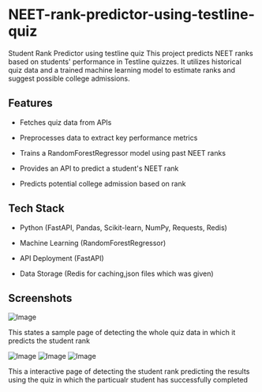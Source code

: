 # NEET-rank-predictor-using-testline-quiz
Student Rank Predictor using testline quiz
This project predicts NEET ranks based on students' performance in Testline quizzes. It utilizes historical quiz data and a trained machine learning model to estimate ranks and suggest possible college admissions.

## Features

* Fetches quiz data from APIs

* Preprocesses data to extract key performance metrics

* Trains a RandomForestRegressor model using past NEET ranks

* Provides an API to predict a student's NEET rank

* Predicts potential college admission based on rank

## Tech Stack

* Python (FastAPI, Pandas, Scikit-learn, NumPy, Requests, Redis)

* Machine Learning (RandomForestRegressor)

* API Deployment (FastAPI)

* Data Storage (Redis for caching,json files which was given)

## Screenshots
![Image](https://github.com/user-attachments/assets/0f302d8f-9b62-41a0-8878-54714ab2fbed)

This states a sample page of detecting the whole quiz data in which it predicts the student rank

![Image](https://github.com/user-attachments/assets/131b6209-d17b-48c0-9806-b6538e26b3d6)
![Image](https://github.com/user-attachments/assets/9d868faa-3443-43e5-a1d6-91692be8e348)
![Image](https://github.com/user-attachments/assets/05ad9773-21d8-42d8-a662-5957d7528974)

This a interactive page of detecting the student rank predicting the results using the quiz in which the particualr student has successfully completed
